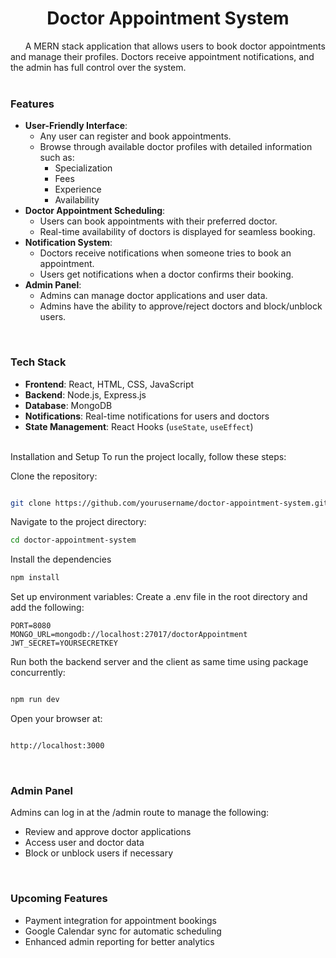 <h1 align="center">Doctor Appointment System</h1>
&nbsp  &nbsp &nbsp A MERN stack application that allows users to book doctor appointments and manage their profiles. Doctors receive appointment notifications, and the admin has full control over the system.

<br>
<br>
<h3>Features</h3>
<ul> <li><strong>User-Friendly Interface</strong>: <ul> <li>Any user can register and book appointments.</li> <li>Browse through available doctor profiles with detailed information such as: <ul> <li>Specialization</li> <li>Fees</li> <li>Experience</li> <li>Availability</li> </ul> </li> </ul> </li> <li><strong>Doctor Appointment Scheduling</strong>: <ul> <li>Users can book appointments with their preferred doctor.</li> <li>Real-time availability of doctors is displayed for seamless booking.</li> </ul> </li> <li><strong>Notification System</strong>: <ul> <li>Doctors receive notifications when someone tries to book an appointment.</li> <li>Users get notifications when a doctor confirms their booking.</li> </ul> </li> <li><strong>Admin Panel</strong>: <ul> <li>Admins can manage doctor applications and user data.</li> <li>Admins have the ability to approve/reject doctors and block/unblock users.</li> </ul> </li> </ul> <br>
<h3>Tech Stack</h3>
<ul> <li><strong>Frontend</strong>: React, HTML, CSS, JavaScript</li> <li><strong>Backend</strong>: Node.js, Express.js</li> <li><strong>Database</strong>: MongoDB</li> <li><strong>Notifications</strong>: Real-time notifications for users and doctors</li> <li><strong>State Management</strong>: React Hooks (<code>useState</code>, <code>useEffect</code>)</li> </ul> <br>
Installation and Setup
To run the project locally, follow these steps:

Clone the repository:

```bash

git clone https://github.com/yourusername/doctor-appointment-system.git
```
Navigate to the project directory:

```bash
cd doctor-appointment-system
```
Install the dependencies




```bash
npm install
```
Set up environment variables: Create a .env file in the root directory and add the following:


```.env
PORT=8080
MONGO_URL=mongodb://localhost:27017/doctorAppointment
JWT_SECRET=YOURSECRETKEY
```
Run both the backend server and the client as same time using package concurrently:

```bash

npm run dev
```

Open your browser at:

```bash

http://localhost:3000
```
<br>
<h3>Admin Panel</h3>
Admins can log in at the /admin route to manage the following:

<ul> <li>Review and approve doctor applications</li> <li>Access user and doctor data</li> <li>Block or unblock users if necessary</li> </ul> <br>
<h3>Upcoming Features</h3>
<ul> <li>Payment integration for appointment bookings</li> <li>Google Calendar sync for automatic scheduling</li> <li>Enhanced admin reporting for better analytics</li> </ul>
